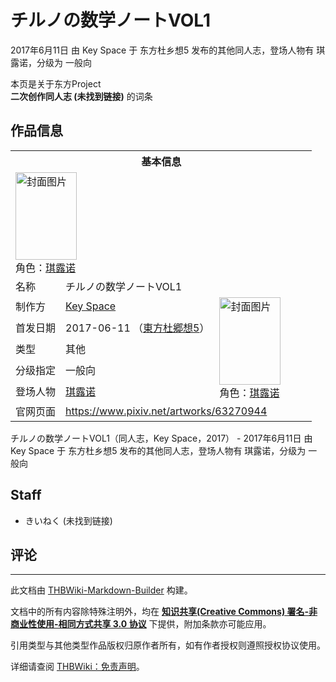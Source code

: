 # チルノの数学ノートVOL1

<!-- source html: G:\repos\THBWiki-Markdown-Builder\THBWikiMarkdown\Temp\main\a\ad\ns0%3A%E3%83%81%E3%83%AB%E3%83%8E%E3%81%AE%E6%95%B0%E5%AD%A6%E3%83%8E%E3%83%BC%E3%83%88VOL1.html -->

2017年6月11日 由 Key Space 于 东方杜乡想5 发布的其他同人志，登场人物有 琪露诺，分级为 一般向

本页是关于东方Project  
 **二次创作同人志 (未找到链接)** 的词条

## 作品信息

<table><tbody><tr><th colspan="3">基本信息</th></tr><tr><td class="cover-artwork-mobile" colspan="2"><a href="./文件-チルノの数学ノートVOL1封面.jpg.md" class="image" title="封面图片"><img alt="封面图片" src="https://upload.thwiki.cc/thumb/4/42/%E3%83%81%E3%83%AB%E3%83%8E%E3%81%AE%E6%95%B0%E5%AD%A6%E3%83%8E%E3%83%BC%E3%83%88VOL1%E5%B0%81%E9%9D%A2.jpg/98px-%E3%83%81%E3%83%AB%E3%83%8E%E3%81%AE%E6%95%B0%E5%AD%A6%E3%83%8E%E3%83%BC%E3%83%88VOL1%E5%B0%81%E9%9D%A2.jpg" decoding="async" loading="lazy" width="98" height="140" srcset="https://upload.thwiki.cc/thumb/4/42/%E3%83%81%E3%83%AB%E3%83%8E%E3%81%AE%E6%95%B0%E5%AD%A6%E3%83%8E%E3%83%BC%E3%83%88VOL1%E5%B0%81%E9%9D%A2.jpg/147px-%E3%83%81%E3%83%AB%E3%83%8E%E3%81%AE%E6%95%B0%E5%AD%A6%E3%83%8E%E3%83%BC%E3%83%88VOL1%E5%B0%81%E9%9D%A2.jpg 1.5x, https://upload.thwiki.cc/thumb/4/42/%E3%83%81%E3%83%AB%E3%83%8E%E3%81%AE%E6%95%B0%E5%AD%A6%E3%83%8E%E3%83%BC%E3%83%88VOL1%E5%B0%81%E9%9D%A2.jpg/197px-%E3%83%81%E3%83%AB%E3%83%8E%E3%81%AE%E6%95%B0%E5%AD%A6%E3%83%8E%E3%83%BC%E3%83%88VOL1%E5%B0%81%E9%9D%A2.jpg 2x" data-file-width="843" data-file-height="1200"></a><div class="cover-char">角色：<a href="./琪露诺.md" title="琪露诺">琪露诺</a></div></td>
</tr><tr><td class="label">名称</td><td colspan="2"> チルノの数学ノートVOL1 </td></tr><tr><td class="label">制作方</td><td><a href="./Key_Space.md" title="Key Space">Key Space</a></td><td class="cover-artwork" rowspan="5" style="min-width:140px;"><a href="./文件-チルノの数学ノートVOL1封面.jpg.md" class="image" title="封面图片"><img alt="封面图片" src="https://upload.thwiki.cc/thumb/4/42/%E3%83%81%E3%83%AB%E3%83%8E%E3%81%AE%E6%95%B0%E5%AD%A6%E3%83%8E%E3%83%BC%E3%83%88VOL1%E5%B0%81%E9%9D%A2.jpg/98px-%E3%83%81%E3%83%AB%E3%83%8E%E3%81%AE%E6%95%B0%E5%AD%A6%E3%83%8E%E3%83%BC%E3%83%88VOL1%E5%B0%81%E9%9D%A2.jpg" decoding="async" loading="lazy" width="98" height="140" srcset="https://upload.thwiki.cc/thumb/4/42/%E3%83%81%E3%83%AB%E3%83%8E%E3%81%AE%E6%95%B0%E5%AD%A6%E3%83%8E%E3%83%BC%E3%83%88VOL1%E5%B0%81%E9%9D%A2.jpg/147px-%E3%83%81%E3%83%AB%E3%83%8E%E3%81%AE%E6%95%B0%E5%AD%A6%E3%83%8E%E3%83%BC%E3%83%88VOL1%E5%B0%81%E9%9D%A2.jpg 1.5x, https://upload.thwiki.cc/thumb/4/42/%E3%83%81%E3%83%AB%E3%83%8E%E3%81%AE%E6%95%B0%E5%AD%A6%E3%83%8E%E3%83%BC%E3%83%88VOL1%E5%B0%81%E9%9D%A2.jpg/197px-%E3%83%81%E3%83%AB%E3%83%8E%E3%81%AE%E6%95%B0%E5%AD%A6%E3%83%8E%E3%83%BC%E3%83%88VOL1%E5%B0%81%E9%9D%A2.jpg 2x" data-file-width="843" data-file-height="1200"></a><div class="cover-char">角色：<a href="./琪露诺.md" title="琪露诺">琪露诺</a></div></td>
</tr><tr><td class="label">首发日期</td><td>2017-06-11&#160;（<a href="/展会作品列表?e=%E4%B8%9C%E6%96%B9%E6%9D%9C%E4%B9%A1%E6%83%B3%235">東方杜郷想5</a>）</td></tr><tr><td class="label">类型</td><td>其他</td></tr><tr><td class="label">分级指定</td><td>一般向</td></tr><tr><td class="label">登场人物</td><td><a href="./琪露诺.md" title="琪露诺">琪露诺</a></td></tr>
<tr><td class="label">官网页面</td><td colspan="2"><a rel="nofollow" class="external free" href="https://www.pixiv.net/artworks/63270944">https://www.pixiv.net/artworks/63270944</a></td></tr></tbody></table>

チルノの数学ノートVOL1（同人志，Key Space，2017） - 2017年6月11日 由 Key Space 于 东方杜乡想5 发布的其他同人志，登场人物有 琪露诺，分级为 一般向

## Staff
- きいねく (未找到链接)


## 评论




---

此文档由 [THBWiki-Markdown-Builder](https://github.com/Delsin-Yu/THBWiki-Markdown-Builder) 构建。

文档中的所有内容除特殊注明外，均在 [**知识共享(Creative Commons) 署名-非商业性使用-相同方式共享 3.0 协议**](https://creativecommons.org/licenses/by-sa/3.0/deed.zh-hans) 下提供，附加条款亦可能应用。

引用类型与其他类型作品版权归原作者所有，如有作者授权则遵照授权协议使用。

详细请查阅 [THBWiki：免责声明](https://thbwiki.cc/THBWiki:%E5%85%8D%E8%B4%A3%E5%A3%B0%E6%98%8E)。

